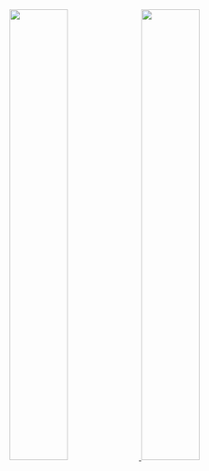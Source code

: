 
<div>
  <a href="https://github.com/Luan-Diniz">
  <img width="45%" src="https://github-readme-stats.vercel.app/api?username=Luan-Diniz&show_icons=true&theme=tokyonight&include_all_commits=true&count_private=true"/>
  <img width="45%" src="https://github-readme-stats.vercel.app/api/top-langs/?username=Luan-Diniz&layout=compact&langs_count=7&theme=tokyonight"/>
</div>

